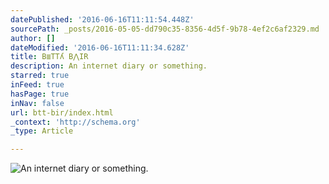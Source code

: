 ```yaml
---
datePublished: '2016-06-16T11:11:54.448Z'
sourcePath: _posts/2016-05-05-dd790c35-8356-4d5f-9b78-4ef2c6af2329.md
author: []
dateModified: '2016-06-16T11:11:34.628Z'
title: B≣TTʎ B⋀IR
description: An internet diary or something.
starred: true
inFeed: true
hasPage: true
inNav: false
url: btt-bir/index.html
_context: 'http://schema.org'
_type: Article

---
```

![An internet diary or something.](https://the-grid-user-content.s3-us-west-2.amazonaws.com/8094ad24-eee6-4130-983b-1699f68e1bfc.jpg)